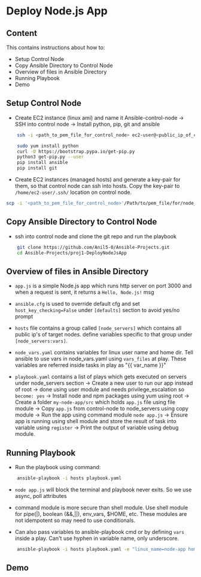 # Deploy Node.js App 

## Content

This contains instructions about how to:

- Setup Control Node 
- Copy Ansible Directory to Control Node
- Overview of files in Ansible Directory
- Running Playbook
- Demo

##  Setup Control Node 

- Create EC2 instance (linux ami) and name it Ansible-control-node -> SSH into control node -> Install python, pip, git and ansible

```bash
    ssh -i <path_to_pem_file_for_control_node> ec2-user@<public_ip_of_control_node>
```

```bash
    sudo yum install python
    curl -O https://bootstrap.pypa.io/get-pip.py
    python3 get-pip.py --user
    pip install ansible
    pip install git
```

- Create EC2 instances (managed hosts) and generate a key-pair for them, so that control node can ssh into hosts. Copy the key-pair to `/home/ec2-user/.ssh/` location on control node.

```bash
scp -i '<path_to_pem_file_for_control_node>'/Path/to/pem_file/for/node_servers ec2-user@<public_ip_of_control_node>:/home/ec2-user/.ssh/ansible-target.pem
```

## Copy Ansible Directory to Control Node

- ssh into control node and clone the git repo and run the playbook

```bash
    git clone https://github.com/Anil5-0/Ansible-Projects.git
    cd Ansible-Projects/proj1-DeployNodeJsApp
```

## Overview of files in Ansible Directory

- `app.js` is a simple Node.js app which runs http server on port 3000 and when a request is sent, it returns a `Hello, Node.js!` msg

- `ansible.cfg` is used to override default cfg and set `host_key_checking=False` under `[defaults]` section to avoid yes/no prompt

- `hosts` file contains a group called `[node_servers]` which contains all public ip's of target nodes. define variables specific to that group under `[node_servers:vars]`.

- `node_vars.yaml` contains variables for linux user name and home dir. Tell ansible to use vars in node_vars.yaml using `vars_files` at play. These variables are referred inside tasks in play as "{{ var_name }}"

- `playbook.yaml` contains a list of plays which gets executed on servers under node_servers section -> Create a new user to run our app instead of root -> done using user module and needs privilege_escalation so `become: yes` -> Install node and npm packages using yum using root -> Create a folder `my-node-app/src` which holds `app.js` file using file module -> Copy `app.js` from control-node to node_servers using copy module -> Run the app using command module `node app.js` -> Ensure app is running using shell module and store the result of task into variable using `register` -> Print the output of variable using debug module.

## Running Playbook

- Run the playbook using command:
```bash
    ansible-playbook -i hosts playbook.yaml
```

- `node app.js` will block the terminal and playbook never exits. So we use async, poll attributes

- command module is more secure than shell module. Use shell module for pipe(|), boolean (&&,||), env_vars, $HOME, etc. These modules are not idempotent so may need to use conditionals.

- Can also pass variables to ansible-playbook cmd or by defining `vars` inside a play. Can't use hyphen in variable name, only underscore.

```bash
    ansible-playbook -i hosts playbook.yaml -e "linux_name=node-app home_dir=/home/{{linux_name}}"
```

## Demo



